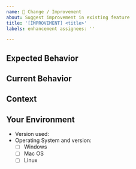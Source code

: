 ```yaml
---
name: 🧰 Change / Improvement
about: Suggest improvement in existing feature
title: '[IMPROVEMENT] <title>'
labels: enhancement assignees: ''

---
```


## Expected Behavior

<!--- Tell us how it should work -->

## Current Behavior

<!--- Explain the difference from current behavior -->

## Context

<!--- How has this issue affected you? What are you trying to accomplish? -->
<!--- Providing context helps us come up with a solution that is most useful in the real world -->

## Your Environment

<!--- Include as many relevant details about the environment you experienced the bug in -->

* Version used:
* Operating System and version:
    * [ ] Windows
    * [ ] Mac OS
    * [ ] Linux

[//]: # (## Possible Solution)
<!--- Not obligatory, but suggest a fix/reason for the bug, -->
<!--- or ideas how to implement the addition or change -->
